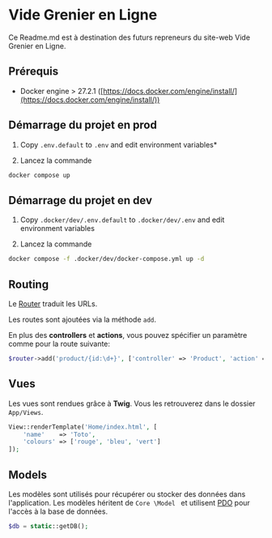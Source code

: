 # Vide Grenier en Ligne

Ce Readme.md est à destination des futurs repreneurs du site-web Vide Grenier en Ligne.

## Prérequis

- Docker engine > 27.2.1 ([https://docs.docker.com/engine/install/](https://docs.docker.com/engine/install/))

## Démarrage du projet en prod

1. Copy `.env.default` to `.env` and edit environment variables*


2. Lancez la commande

```bash
docker compose up
```

## Démarrage du projet en dev

1. Copy `.docker/dev/.env.default` to `.docker/dev/.env` and edit environment variables


2. Lancez la commande

```bash
docker compose -f .docker/dev/docker-compose.yml up -d
```

## Routing

Le [Router](Core/Router.php) traduit les URLs.

Les routes sont ajoutées via la méthode `add`.

En plus des **controllers** et **actions**, vous pouvez spécifier un paramètre comme pour la route suivante:

```php
$router->add('product/{id:\d+}', ['controller' => 'Product', 'action' => 'show']);
```

## Vues

Les vues sont rendues grâce à **Twig**.
Vous les retrouverez dans le dossier `App/Views`.

```php
View::renderTemplate('Home/index.html', [
    'name'    => 'Toto',
    'colours' => ['rouge', 'bleu', 'vert']
]);
```

## Models

Les modèles sont utilisés pour récupérer ou stocker des données dans l'application. Les modèles héritent de `Core
\Model
` et utilisent [PDO](http://php.net/manual/en/book.pdo.php) pour l'accès à la base de données.

```php
$db = static::getDB();
```
